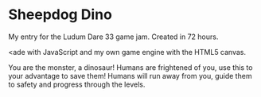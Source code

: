# Sheepdog Dino
My entry for the Ludum Dare 33 game jam.
Created in 72 hours.

<ade with JavaScript and my own game engine with the HTML5 canvas.

You are the monster, a dinosaur! Humans are frightened of you, use this to your advantage to save them! Humans will run away from you, guide them to safety and progress through the levels.
